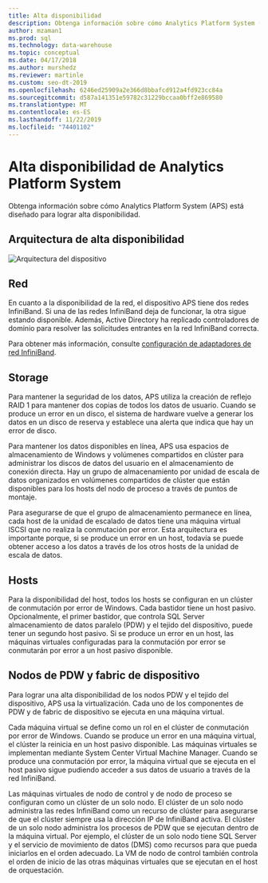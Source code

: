```yaml
---
title: Alta disponibilidad
description: Obtenga información sobre cómo Analytics Platform System (APS) está diseñado para lograr alta disponibilidad.
author: mzaman1
ms.prod: sql
ms.technology: data-warehouse
ms.topic: conceptual
ms.date: 04/17/2018
ms.author: murshedz
ms.reviewer: martinle
ms.custom: seo-dt-2019
ms.openlocfilehash: 6246ed25909a2e366d8bbafcd912a4fd923cc84a
ms.sourcegitcommit: d587a141351e59782c31229bccaa0bff2e869580
ms.translationtype: MT
ms.contentlocale: es-ES
ms.lasthandoff: 11/22/2019
ms.locfileid: "74401102"
---
```

# <a name="analytics-platform-system-high-availability"></a>Alta disponibilidad de Analytics Platform System
Obtenga información sobre cómo Analytics Platform System (APS) está diseñado para lograr alta disponibilidad.  
  
## <a name="high-availability-architecture"></a>Arquitectura de alta disponibilidad  
![Arquitectura del dispositivo](media/appliance-architecture.png "Arquitectura del dispositivo")  
  
## <a name="network"></a>Red  
En cuanto a la disponibilidad de la red, el dispositivo APS tiene dos redes InfiniBand. Si una de las redes InfiniBand deja de funcionar, la otra sigue estando disponible. Además, Active Directory ha replicado controladores de dominio para resolver las solicitudes entrantes en la red InfiniBand correcta.  
  
Para obtener más información, consulte [configuración de adaptadores de red InfiniBand](configure-infiniband-network-adapters.md).  
  
## <a name="storage"></a>Storage  
Para mantener la seguridad de los datos, APS utiliza la creación de reflejo RAID 1 para mantener dos copias de todos los datos de usuario. Cuando se produce un error en un disco, el sistema de hardware vuelve a generar los datos en un disco de reserva y establece una alerta que indica que hay un error de disco.  
  
Para mantener los datos disponibles en línea, APS usa espacios de almacenamiento de Windows y volúmenes compartidos en clúster para administrar los discos de datos del usuario en el almacenamiento de conexión directa. Hay un grupo de almacenamiento por unidad de escala de datos organizados en volúmenes compartidos de clúster que están disponibles para los hosts del nodo de proceso a través de puntos de montaje.  
  
Para asegurarse de que el grupo de almacenamiento permanece en línea, cada host de la unidad de escalado de datos tiene una máquina virtual ISCSI que no realiza la conmutación por error. Esta arquitectura es importante porque, si se produce un error en un host, todavía se puede obtener acceso a los datos a través de los otros hosts de la unidad de escala de datos.  
  
## <a name="hosts"></a>Hosts  
Para la disponibilidad del host, todos los hosts se configuran en un clúster de conmutación por error de Windows. Cada bastidor tiene un host pasivo. Opcionalmente, el primer bastidor, que controla SQL Server almacenamiento de datos paralelo (PDW) y el tejido del dispositivo, puede tener un segundo host pasivo. Si se produce un error en un host, las máquinas virtuales configuradas para la conmutación por error se conmutarán por error a un host pasivo disponible.  
  
## <a name="pdw-nodes-and-appliance-fabric"></a>Nodos de PDW y fabric de dispositivo  
Para lograr una alta disponibilidad de los nodos PDW y el tejido del dispositivo, APS usa la virtualización. Cada uno de los componentes de PDW y de fabric de dispositivo se ejecuta en una máquina virtual.  
  
Cada máquina virtual se define como un rol en el clúster de conmutación por error de Windows. Cuando se produce un error en una máquina virtual, el clúster la reinicia en un host pasivo disponible. Las máquinas virtuales se implementan mediante System Center Virtual Machine Manager. Cuando se produce una conmutación por error, la máquina virtual que se ejecuta en el host pasivo sigue pudiendo acceder a sus datos de usuario a través de la red InfiniBand.  
  
Las máquinas virtuales de nodo de control y de nodo de proceso se configuran como un clúster de un solo nodo. El clúster de un solo nodo administra las redes InfiniBand como un recurso de clúster para asegurarse de que el clúster siempre usa la dirección IP de InfiniBand activa. El clúster de un solo nodo administra los procesos de PDW que se ejecutan dentro de la máquina virtual. Por ejemplo, el clúster de un solo nodo tiene SQL Server y el servicio de movimiento de datos (DMS) como recursos para que pueda iniciarlos en el orden adecuado. La VM de nodo de control también controla el orden de inicio de las otras máquinas virtuales que se ejecutan en el host de orquestación.  
  
